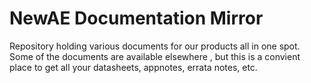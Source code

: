 # NewAE Documentation Mirror

Repository holding various documents for our products all in one spot. Some of the documents are available elsewhere , but this is a convient place to get all your datasheets, appnotes, errata notes, etc.
